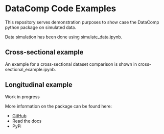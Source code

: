 # DataComp Code Examples

This repository serves demonstration purposes to show case the DataComp python package on simulated data.

Data simulation has been done using simulate_data.ipynb.

## Cross-sectional example
An example for a cross-sectional dataset comparison is shown in cross-sectional_example.ipynb.

## Longitudinal example
Work in progress

More information on the package can be found here:
- [GitHub](https://github.com/Cojabi/DataComp)
- Read the docs
- PyPi